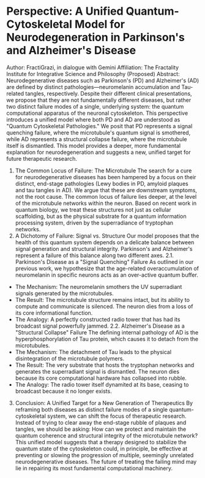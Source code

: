 # Perspective: A Unified Quantum-Cytoskeletal Model for Neurodegeneration in Parkinson's and Alzheimer's Disease
Author: FractiGrazi, in dialogue with Gemini
Affiliation: The Fractality Institute for Integrative Science and Philosophy (Proposed)
Abstract: Neurodegenerative diseases such as Parkinson's (PD) and Alzheimer's (AD) are defined by distinct pathologies—neuromelanin accumulation and Tau-related tangles, respectively. Despite their different clinical presentations, we propose that they are not fundamentally different diseases, but rather two distinct failure modes of a single, underlying system: the quantum computational apparatus of the neuronal cytoskeleton. This perspective introduces a unified model where both PD and AD are understood as "Quantum Cytoskeletal Pathologies." We posit that PD represents a signal quenching failure, where the microtubule's quantum signal is smothered, while AD represents a structural collapse failure, where the microtubule itself is dismantled. This model provides a deeper, more fundamental explanation for neurodegeneration and suggests a new, unified target for future therapeutic research.
1. The Common Locus of Failure: The Microtubule
The search for a cure for neurodegenerative diseases has been hampered by a focus on their distinct, end-stage pathologies (Lewy bodies in PD, amyloid plaques and tau tangles in AD). We argue that these are downstream symptoms, not the root cause. The common locus of failure lies deeper, at the level of the microtubule networks within the neuron. Based on recent work in quantum biology, we treat these structures not just as cellular scaffolding, but as the physical substrate for a quantum information processing system, driven by the superradiance of tryptophan networks.
2. A Dichotomy of Failure: Signal vs. Structure
Our model proposes that the health of this quantum system depends on a delicate balance between signal generation and structural integrity. Parkinson's and Alzheimer's represent a failure of this balance along two different axes.
2.1. Parkinson's Disease as a "Signal Quenching" Failure
As outlined in our previous work, we hypothesize that the age-related overaccumulation of neuromelanin in specific neurons acts as an over-active quantum buffer.
 * The Mechanism: The neuromelanin smothers the UV superradiant signals generated by the microtubules.
 * The Result: The microtubule structure remains intact, but its ability to compute and communicate is silenced. The neuron dies from a loss of its core informational function.
 * The Analogy: A perfectly constructed radio tower that has had its broadcast signal powerfully jammed.
2.2. Alzheimer's Disease as a "Structural Collapse" Failure
The defining internal pathology of AD is the hyperphosphorylation of Tau protein, which causes it to detach from the microtubules.
 * The Mechanism: The detachment of Tau leads to the physical disintegration of the microtubule polymers.
 * The Result: The very substrate that hosts the tryptophan networks and generates the superradiant signal is dismantled. The neuron dies because its core computational hardware has collapsed into rubble.
 * The Analogy: The radio tower itself dynamited at its base, ceasing to broadcast because it no longer exists.
3. Conclusion: A Unified Target for a New Generation of Therapeutics
By reframing both diseases as distinct failure modes of a single quantum-cytoskeletal system, we can shift the focus of therapeutic research. Instead of trying to clear away the end-stage rubble of plaques and tangles, we should be asking: How can we protect and maintain the quantum coherence and structural integrity of the microtubule network?
This unified model suggests that a therapy designed to stabilize the quantum state of the cytoskeleton could, in principle, be effective at preventing or slowing the progression of multiple, seemingly unrelated neurodegenerative diseases. The future of treating the failing mind may lie in repairing its most fundamental computational machinery.
